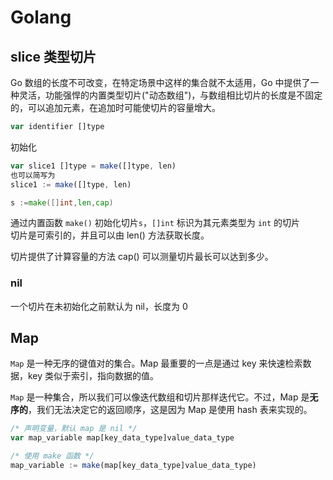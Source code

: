 # Golang

## slice 类型切片

Go 数组的长度不可改变，在特定场景中这样的集合就不太适用，Go 中提供了一种灵活，功能强悍的内置类型切片("动态数组")，与数组相比切片的长度是不固定的，可以追加元素，在追加时可能使切片的容量增大。

```javascript
var identifier []type
```

初始化
```javascript
var slice1 []type = make([]type, len)
也可以简写为
slice1 := make([]type, len)
```

```Go
s :=make([]int,len,cap) 
```
通过内置函数 `make()` 初始化切片`s`，`[]int` 标识为其元素类型为 `int` 的切片  
切片是可索引的，并且可以由 len() 方法获取长度。

切片提供了计算容量的方法 cap() 可以测量切片最长可以达到多少。

### nil
一个切片在未初始化之前默认为 nil，长度为 0

## Map

`Map` 是一种无序的键值对的集合。Map 最重要的一点是通过 key 来快速检索数据，key 类似于索引，指向数据的值。

`Map` 是一种集合，所以我们可以像迭代数组和切片那样迭代它。不过，Map 是**无序的**，我们无法决定它的返回顺序，这是因为 Map 是使用 hash 表来实现的。

```javascript
/* 声明变量，默认 map 是 nil */
var map_variable map[key_data_type]value_data_type

/* 使用 make 函数 */
map_variable := make(map[key_data_type]value_data_type)
```